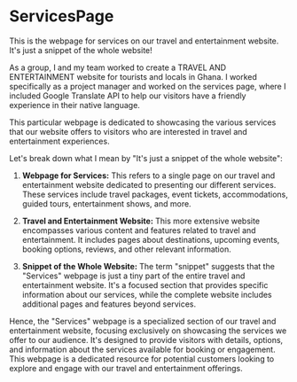 # ServicesPage
This is the webpage for services on our travel and entertainment website. It's just a snippet of the whole website!

As a group, I and my team worked to create a TRAVEL AND ENTERTAINMENT website for tourists and locals in Ghana. I worked specifically as a project manager and worked on the services page, where I included Google Translate API to help our visitors have a friendly experience in their native language.


 This particular webpage is dedicated to showcasing the various services that our website offers to visitors who are interested in travel and entertainment experiences.

Let's break down what I mean by "It's just a snippet of the whole website":

1. **Webpage for Services:**
   This refers to a single page on our travel and entertainment website dedicated to presenting our different services. These services include travel packages, event tickets, accommodations, guided tours, entertainment shows, and more.

2. **Travel and Entertainment Website:**
   This more extensive website encompasses various content and features related to travel and entertainment. It includes pages about destinations, upcoming events, booking options, reviews, and other relevant information.

3. **Snippet of the Whole Website:**
   The term "snippet" suggests that the "Services" webpage is just a tiny part of the entire travel and entertainment website. It's a focused section that provides specific information about our services, while the complete website includes additional pages and features beyond services.

Hence, the "Services" webpage is a specialized section of our travel and entertainment website, focusing exclusively on showcasing the services we offer to our audience. It's designed to provide visitors with details, options, and information about the services available for booking or engagement. This webpage is a dedicated resource for potential customers looking to explore and engage with our travel and entertainment offerings.
